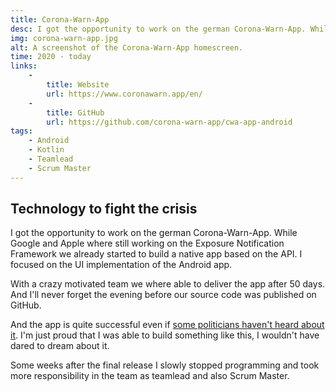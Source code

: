 ```yaml
---
title: Corona-Warn-App
desc: I got the opportunity to work on the german Corona-Warn-App. While Google and Apple where still working on the Exposure Notification Framework we already started to build a native app based on the API. I focused on the UI implementation of the Android app. 
img: corona-warn-app.jpg
alt: A screenshot of the Corona-Warn-App homescreen.
time: 2020 - today
links:
    -
        title: Website
        url: https://www.coronawarn.app/en/
    -
        title: GitHub
        url: https://github.com/corona-warn-app/cwa-app-android
tags: 
    - Android
    - Kotlin
    - Teamlead
    - Scrum Master
---
```


## Technology to fight the crisis

I got the opportunity to work on the german Corona-Warn-App. While Google and Apple where still working on the Exposure Notification Framework we already started to build a native app based on the API. I focused on the UI implementation of the Android app. 

With a crazy motivated team we where able to deliver the app after 50 days. And I'll never forget the evening before our source code was published on GitHub.

And the app is quite successful even if [some politicians haven't heard about it](https://www.youtube.com/watch?v=atAy8NGOoiw). I'm just proud that I was able to build something like this, I wouldn't have dared to dream about it.

Some weeks after the final release I slowly stopped programming and took more responsibility in the team as teamlead and also Scrum Master.
